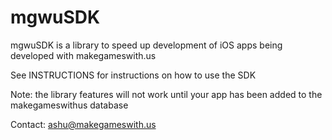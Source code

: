 mgwuSDK
=======

mgwuSDK is a library to speed up development of iOS apps being developed with makegameswith.us

See INSTRUCTIONS for instructions on how to use the SDK

Note: the library features will not work until your app has been added to the makegameswithus database

Contact: ashu@makegameswith.us
